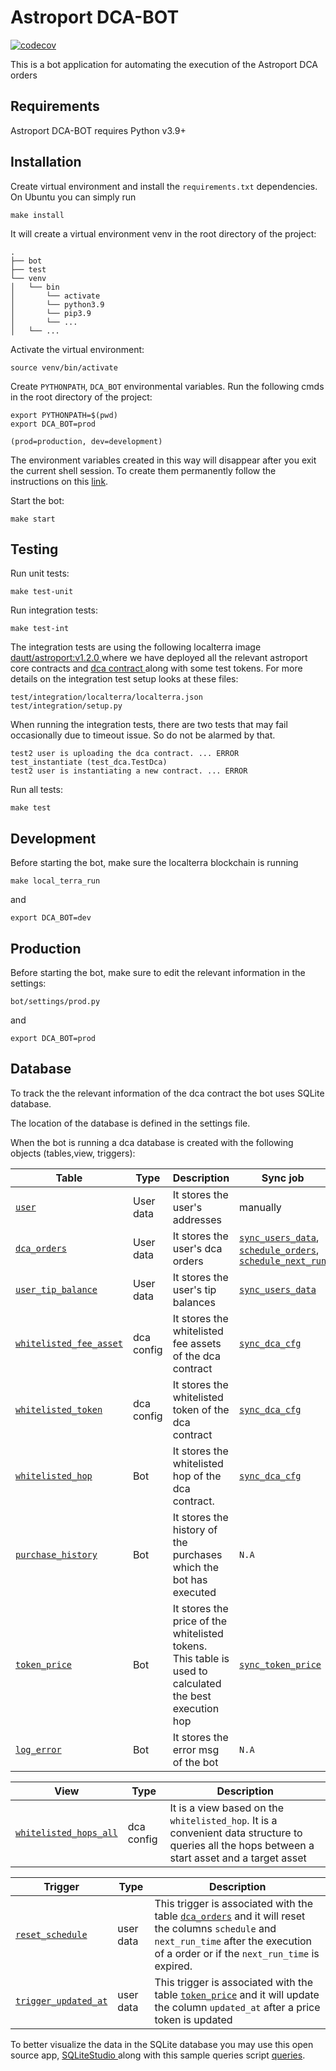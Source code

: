 # Astroport DCA-BOT

[![codecov](https://codecov.io/gh/astroport-fi/astroport-dca/branch/main/graph/badge.svg?token=WDA8WEI7MI)](https://codecov.io/gh/astroport-fi/astroport-dca)

This is a bot application for automating the execution of the Astroport DCA orders


## Requirements

Astroport DCA-BOT requires Python v3.9+

## Installation

Create virtual environment and install the `requirements.txt` dependencies. On Ubuntu you can simply run


```
make install
```

It will create a virtual environment venv in the root directory of the project:

```
.
├── bot
├── test
└── venv
│   └── bin
│       └── activate
│       └── python3.9
│       └── pip3.9
│       └── ...
│   └── ...

```

Activate the virtual environment:

```
source venv/bin/activate
```

Create `PYTHONPATH`, `DCA_BOT` environmental variables. Run the following cmds in the root directory of the project:

```
export PYTHONPATH=$(pwd)
export DCA_BOT=prod

(prod=production, dev=development)
```

The environment variables created in this way will disappear after you exit the current shell session. To create them permanently follow the instructions on this <a href="https://phoenixnap.com/kb/linux-set-environment-variable">link</a>.

Start the bot:

```
make start
```

## Testing

Run unit tests:

```
make test-unit
```

Run integration tests:

```
make test-int
```

The integration tests are using the following localterra image <a href="https://hub.docker.com/layers/dautt/astroport/v1.2.0/images/sha256-63d8c3ecbc0cf262581b59cc6a7ffa4d0440deacb6878d60449f97eea9a6bf1d?context=repo"> dautt/astroport:v1.2.0 </a> where we have deployed all the relevant astroport core contracts and <a href="https://github.com/kaimen-sano/astroport-dca-mirror/blob/master/README.md"> dca contract </a> along with some test tokens. For more details on the integration test setup looks at these files:

```
test/integration/localterra/localterra.json
test/integration/setup.py
```

When running the integration tests, there are two tests that may fail occasionally due to timeout issue. So do not be alarmed by that.  

```
test2 user is uploading the dca contract. ... ERROR
test_instantiate (test_dca.TestDca)
test2 user is instantiating a new contract. ... ERROR
```



Run all tests:

```
make test
```


## Development
Before starting the bot, make sure the localterra blockchain is running

```
make local_terra_run
```
and 

```
export DCA_BOT=dev
```


## Production
Before starting the bot, make sure to edit the relevant information in the settings:

```
bot/settings/prod.py
```
and 

```
export DCA_BOT=prod
```



## Database 

To track the the relevant information of the dca contract the bot uses SQLite database.

The location of the database is defined in the settings file.

When the bot is running a dca database is created with the following objects (tables,view, triggers):


| Table                  | Type            |  Description                       | Sync job    | Sync cfg|
| ---------------------- | ----------------| ---------------------------------  | ----------- |---------|
| [`user`](bot/db/table/user.py) | User data | It stores the user's addresses   | manually |
| [`dca_orders`](bot/db/table/dca_order.py) | User data | It stores the user's dca orders| [`sync_users_data`](bot/db_sync.py), [`schedule_orders`](bot/exec_order.py), [`schedule_next_run`](bot/exec_order.py) | [`SYNC_USER_FREQ`](bot/settings/default.py), [`SCHEDULE_ORDER_FREQ`](bot/settings/default.py)|
| [`user_tip_balance`](bot/db/table/user_tip_balance.py) | User data | It stores the user's tip balances| [`sync_users_data`](bot/db_sync.py)|[`SYNC_USER_FREQ`](bot/settings/default.py)|
| [`whitelisted_fee_asset`](bot/db/table/whitelisted_fee_asset.py) | dca config | It stores the whitelisted fee assets of the dca contract| [`sync_dca_cfg`](bot/db_sync.py)|[`SYNC_CFG_FREQ`](bot/settings/default.py)|
| [`whitelisted_token`](bot/db/table/whitelisted_token.py) | dca config | It stores the whitelisted token of the dca contract| [`sync_dca_cfg`](bot/db_sync.py)|[`SYNC_CFG_FREQ`](bot/settings/default.py)|
| [`whitelisted_hop`](bot/db/table/whitelisted_hop.py) | Bot  | It stores the whitelisted hop of the dca contract.| [`sync_dca_cfg`](bot/db_sync.py)|[`SYNC_CFG_FREQ`](bot/settings/default.py)|
| [`purchase_history`](bot/db/table/purchase_history.py) | Bot | It stores the history of the purchases which the bot has executed| `N.A`|`N.A`|
| [`token_price`](bot/db/table/token_price.py) | Bot | It stores the price of the whitelisted tokens. This table is used to calculated the best execution hop| [`sync_token_price`](bot/db_sync.py)| [`SYNC_TOKEN_PRICE_FREQ`](bot/settings/default.py)|
| [`log_error`](bot/db/table/log_error.py) | Bot | It stores the error msg of the bot|`N.A`|`N.A`|


| View                  | Type            |  Description                       |
| ---------------------- | ----------------| --------------------------------- |
| [`whitelisted_hops_all`](bot/db/view/whitelisted_hops_all.py) | dca config |It is a view based on the `whitelisted_hop`. It is a convenient data structure to queries all the hops between a start asset and a target asset |


| Trigger                  | Type            |  Description                       |
| ---------------------- | ----------------| --------------------------------- |
| [`reset_schedule`](bot/db/table/dca_order.py) | user data |This trigger is associated with the table [`dca_orders`](bot/db/table/dca_order.py) and it  will reset the columns `schedule` and `next_run_time` after the execution of a order or if the `next_run_time` is expired.|
| [`trigger_updated_at`](bot/db/table/token_price.py) | user data |This trigger  is associated with the table [`token_price`](bot/db/table/token_price.py) and it will update the column `updated_at` after a price token is updated |


To better visualize the data in the SQLite database you may use this open source app, <a href="https://sqlitestudio.pl/"> SQLiteStudio </a> along with this sample queries script [queries](bot/db/queries.sql).





